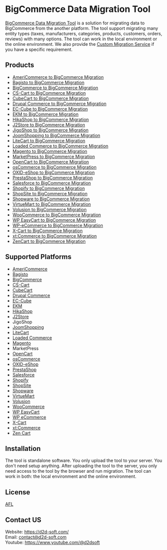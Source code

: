 # BigCommerce Data Migration Tool
[BigCommerce Data Migration Tool](https://d2d-soft.com/38-bigcommerce-migration) is a solution for migrating data to BigCommerce from the another platform. The tool support migrating many entity types (taxes, manufacturers, categories, products, customers, orders, reviews) with many options. The tool can work in the local environment or the online environment. We also provide the [Custom Migration Service](https://d2d-soft.com/migration-services/296-data-migration-customization.html) if you have a specific requirement. 

## Products
- [AmeriCommerce to BigCommerce Migration](https://d2d-soft.com/bigcommerce-migration/763-7221-americommerce-to-bigcommerce-migration-tool.html#/72-entities-1000)
- [Bagisto to BigCommerce Migration](https://d2d-soft.com/bigcommerce-migration/929-8949-bagisto-to-bigcommerce-migration-tool.html#/72-entities-1000)
- [BigCommerce to BigCommerce Migration](https://d2d-soft.com/bigcommerce-migration/432-1762-bigcommerce-to-bigcommerce-migration-tool.html#/72-entities-1000)
- [CS-Cart to BigCommerce Migration](https://d2d-soft.com/bigcommerce-migration/433-1767-cs-cart-to-bigcommerce-migration-tool.html#/72-entities-1000)
- [CubeCart to BigCommerce Migration](https://d2d-soft.com/bigcommerce-migration/434-1772-cubecart-to-bigcommerce-migration-tool.html#/72-entities-1000)
- [Drupal Commerce to BigCommerce Migration](https://d2d-soft.com/bigcommerce-migration/435-drupal-commerce-to-bigcommerce-migration-service.html)
- [EC-Cube to BigCommerce Migration](https://d2d-soft.com/bigcommerce-migration/990-9566-ec-cube-to-bigcommerce-migration-tool.html#/72-entities-1000)
- [EKM to BigCommerce Migration](https://d2d-soft.com/bigcommerce-migration/817-7793-ekm-to-bigcommerce-migration-tool.html#/72-entities-1000)
- [HikaShop to BigCommerce Migration](https://d2d-soft.com/bigcommerce-migration/471-1947-hikashop-to-bigcommerce-migration-tool.html#/72-entities-1000)
- [J2Store to BigCommerce Migration](https://d2d-soft.com/bigcommerce-migration/514-2142-j2store-to-bigcommerce-migration-tool.html#/72-entities-1000)
- [JigoShop to BigCommerce Migration](https://d2d-soft.com/bigcommerce-migration/536-2242-jigoshop-to-bigcommerce-migration-tool.html#/72-entities-1000)
- [JoomShopping to BigCommerce Migration](https://d2d-soft.com/bigcommerce-migration/586-2482-joomshopping-to-bigcommerce-migration-tool.html#/72-entities-1000)
- [LiteCart to BigCommerce Migration](https://d2d-soft.com/bigcommerce-migration/871-8355-litecart-to-bigcommerce-migration-tool.html#/72-entities-1000)
- [Loaded Commerce to BigCommerce Migration](https://d2d-soft.com/bigcommerce-migration/436-1777-loaded-to-bigcommerce-migration-tool.html#/72-entities-1000)
- [Magento to BigCommerce Migration](https://d2d-soft.com/bigcommerce-migration/437-1782-magento-to-bigcommerce-migration-tool.html#/72-entities-1000)
- [MarketPress to BigCommerce Migration](https://d2d-soft.com/bigcommerce-migration/561-2362-marketpress-to-bigcommerce-migration-tool.html#/72-entities-1000)
- [OpenCart to BigCommerce Migration](https://d2d-soft.com/bigcommerce-migration/438-1787-opencart-to-bigcommerce-migration-tool.html#/72-entities-1000)
- [osCommerce to BigCommerce Migration](https://d2d-soft.com/bigcommerce-migration/439-1792-oscommerce-to-bigcommerce-migration-tool.html#/72-entities-1000)
- [OXID-eShop to BigCommerce Migration](https://d2d-soft.com/bigcommerce-migration/440-1797-oxid-eshop-to-bigcommerce-migration-tool.html#/72-entities-1000)
- [PrestaShop to BigCommerce Migration](https://d2d-soft.com/bigcommerce-migration/441-1802-prestashop-to-bigcommerce-migration-tool.html#/72-entities-1000)
- [Salesforce to BigCommerce Migration](https://d2d-soft.com/bigcommerce-migration/711-6660-salesforce-to-bigcommerce-migration-tool.html#/72-entities-1000)
- [Shopify to BigCommerce Migration](https://d2d-soft.com/bigcommerce-migration/442-1807-shopify-to-bigcommerce-migration-tool.html#/72-entities-1000)
- [ShopSite to BigCommerce Migration](https://d2d-soft.com/bigcommerce-migration/844-8069-shopsite-to-bigcommerce-migration-tool.html#/72-entities-1000)
- [Shopware to BigCommerce Migration](https://d2d-soft.com/bigcommerce-migration/1051-10194-shopware-to-bigcommerce-migration-tool.html#/72-entities-1000)
- [VirtueMart to BigCommerce Migration](https://d2d-soft.com/bigcommerce-migration/443-1812-virtuemart-to-bigcommerce-migration-tool.html#/72-entities-1000)
- [Volusion to BigCommerce Migration](https://d2d-soft.com/bigcommerce-migration/634-5857-volusion-to-bigcommerce-migration-tool.html#/72-entities-1000)
- [WooCommerce to BigCommerce Migration](https://d2d-soft.com/bigcommerce-migration/444-1817-woocommerce-to-bigcommerce-migration-tool.html#/72-entities-1000)
- [WP EasyCart to BigCommerce Migration](https://d2d-soft.com/bigcommerce-migration/660-6132-wpeasycart-to-bigcommerce-migration-tool.html#/72-entities-1000)
- [WP-eCommerce to BigCommerce Migration](https://d2d-soft.com/bigcommerce-migration/445-1822-wp-ecommerce-to-bigcommerce-migration-tool.html#/72-entities-1000)
- [X-Cart to BigCommerce Migration](https://d2d-soft.com/bigcommerce-migration/446-1827-x-cart-to-bigcommerce-migration-tool.html#/72-entities-1000)
- [xt:Commerce to BigCommerce Migration](https://d2d-soft.com/bigcommerce-migration/447-1832-xtcommerce-to-bigcommerce-migration-tool.html#/72-entities-1000)
- [ZenCart to BigCommerce Migration](https://d2d-soft.com/bigcommerce-migration/448-1837-zencart-to-bigcommerce-migration-tool.html#/72-entities-1000)

## Supported Platforms
- [AmeriCommerce](https://www.americommerce.com/)
- [Bagisto](https://bagisto.com/)
- [BigCommerce](https://www.bigcommerce.com/)
- [CS-Cart](https://www.cs-cart.com/)
- [CubeCart](https://www.cubecart.com/)
- [Drupal Commerce](https://drupalcommerce.org/)
- [EC-Cube](https://www.ec-cube.net/)
- [EKM](https://www.ekm.com/)
- [HikaShop](https://www.hikashop.com/)
- [J2Store](https://www.j2store.org/)
- JigoShop
- [JoomShopping](https://extensions.joomla.org/extension/joomshopping/)
- [LiteCart](https://www.litecart.net/)
- [Loaded Commerce](https://loadedcommerce.com/)
- [Magento](https://magento.com/)
- MarketPress
- [OpenCart](https://www.opencart.com/)
- [osCommerce](https://www.oscommerce.com/)
- [OXID-eShop](https://www.oxid-esales.com)
- [PrestaShop](https://www.prestashop.com)
- [Salesforce](https://www.salesforce.com/)
- [Shopify](https://www.shopify.com/)
- [ShopSite](https://www.shopsite.com/)
- [Shopware](https://www.shopware.com/)
- [VirtueMart](https://virtuemart.net/)
- [Volusion](https://volusion.com/)
- [WooCommerce](https://woocommerce.com/)
- [WP EasyCart](https://www.wpeasycart.com/)
- [WP eCommerce](https://wpecommerce.org/)
- [X-Cart](https://www.x-cart.com/)
- [xt:Commerce](https://www.xt-commerce.com/)
- [Zen Cart](https://www.zen-cart.com/)

## Installation
The tool is standalone software. You only upload the tool to your server. You don't need setup anything. After uploading the tool to the server, you only need access to the tool by the browser and run migration. The tool can work in both: the local environment and the online environment.

## License

[AFL](https://d2d-soft.com/license/AFL.txt)

## Contact US
Website: https://d2d-soft.com/ \
Email: contact@d2d-soft.com \
Youtube: https://www.youtube.com/@d2dsoft 
